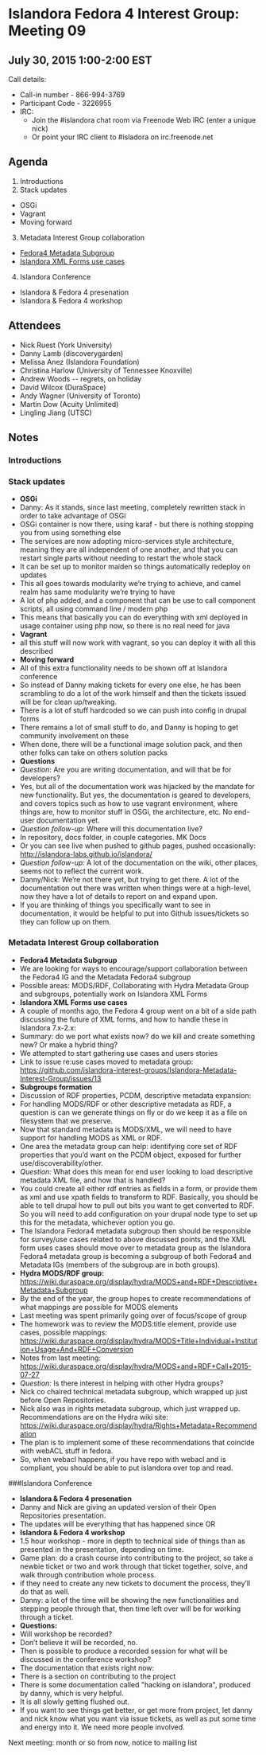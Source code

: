 # Islandora Fedora 4 Interest Group: Meeting 09

## July 30, 2015 1:00-2:00 EST

Call details:
  * Call-in number - 866-994-3769
  * Participant Code - 3226955
  * IRC:
    * Join the #islandora chat room via Freenode Web IRC (enter a unique nick)
    * Or point your IRC client to #isladora on irc.freenode.net

## Agenda

1. Introductions
2. Stack updates
  * OSGi
  * Vagrant
  * Moving forward
3. Metadata Interest Group collaboration
  * [Fedora4 Metadata Subgroup](https://github.com/Islandora/Islandora-Metadata-Interest-Group/wiki/Fedora4-Metadata-Subgroup)
  * [Islandora XML Forms use cases](https://github.com/Islandora/Islandora-Metadata-Interest-Group/issues/13)
4. Islandora Conference
  * Islandora & Fedora 4 presenation
  * Islandora & Fedora 4 workshop

## Attendees

* Nick Ruest (York University)
* Danny Lamb (discoverygarden)
* Melissa Anez (Islandora Foundation)
* Christina Harlow (University of Tennessee Knoxville)
* Andrew Woods -- regrets, on holiday
* David Wilcox (DuraSpace)
* Andy Wagner (University of Toronto)
* Martin Dow (Acuity Unlimited)
* Lingling Jiang (UTSC)

## Notes

### Introductions

### Stack updates

- **OSGi**
 - Danny: As it stands, since last meeting, completely rewritten stack in order to take advantage of OSGi
 - OSGi container is now there, using karaf - but there is nothing stopping you from using something else
 - The services are now adopting micro-services style architecture, meaning they are all independent of one another, and that you can restart single parts without needing to restart the whole stack
 - It can be set up to monitor maiden so things automatically redeploy on updates
 - This all goes towards modularity we’re trying to achieve, and camel realm has same modularity we’re trying to have
 - A lot of php added, and a component that can be use to call component scripts, all using command line / modern php
 - This means that basically you can do everything with xml deployed in usage container using php now, so there is no real need for java
- **Vagrant**
 - all this stuff will now work with vagrant, so you can deploy it with all this described
- **Moving forward**
 - All of this extra functionality needs to be shown off at Islandora conference
 - So instead of Danny making tickets for every one else, he has been scrambling to do a lot of the work himself and then the tickets issued will be for clean up/tweaking.
 - There is a lot of stuff hardcoded so we can push into config in drupal forms
 - There remains a lot of small stuff to do, and Danny is hoping to get community involvement on these
 - When done, there will be a functional image solution pack, and then other folks can take on others solution packs
- **Questions**
 - *Question*: Are you are writing documentation, and will that be for developers?
 - Yes, but all of the documentation work was hijacked by the mandate for new functionality. But yes, the documentation is geared to developers, and covers topics such as how to use vagrant environment, where things are, how to monitor stuff in OSGi, the architecture, etc. No end-user documentation yet.
 - *Question follow-up:* Where will this documentation live?
 - In repository, docs folder, in couple categories. MK Docs
 - Or you can see live when pushed to github pages, pushed occasionally: http://islandora-labs.github.io/islandora/
 - *Question follow-up:* A lot of the documentation on the wiki, other places, seems not to reflect the current work.
 - Danny/Nick: We’re not there yet, but trying to get there. A lot of the documentation out there was written when things were at a high-level, now they have a lot of details to report on and expand upon.
 - If you are thinking of things you specifically want to see in documentation, it would be helpful to put into Github issues/tickets so they can follow up on them.

### Metadata Interest Group collaboration

- **Fedora4 Metadata Subgroup**
 - We are looking for ways to encourage/support collaboration between the Fedora4 IG and the Metadata Fedora4 subgroup
 - Possible areas: MODS/RDF, Collaborating with Hydra Metadata Group and subgroups, potentially work on Islandora XML Forms
- **Islandora XML Forms use cases**
 - A couple of months ago, the Fedora 4 group went on a bit of a side path discussing the future of XML forms, and how to handle these in Islandora 7.x-2.x:
 - Summary: do we port what exists now? do we kill and create something new? Or make a hybrid thing?
 - We attempted to start gathering use cases and users stories
 - Link to issue re:use cases moved to metadata group: https://github.com/islandora-interest-groups/Islandora-Metadata-Interest-Group/issues/13
- **Subgroups formation**
 - Discussion of RDF properties, PCDM, descriptive metadata expansion:
  - For handling MODS/RDF or other descriptive metadata as RDF, a question is can we generate things on fly or do we keep it as a file on filesystem that we preserve.
  - Now that standard metadata is MODS/XML, we will need to have support for handling MODS as XML or RDF.
  - One area the metadata group can help: identifying core set of RDF properties that you’d want on the PCDM object, exposed for further use/discoverability/other.
  - *Question:* What does this mean for end user looking to load descriptive metadata XML file, and how that is handled?
  - You could create all either rdf entries as fields in a form, or provide them as xml and use xpath fields to transform to RDF. Basically, you should be able to tell drupal how to pull out bits you want to get converted to RDF. So you will need to add configuration on your drupal node type to set up this for the metadata, whichever option you go.
 - The Islandora Fedora4 metadata subgroup then should be responsible for survey/use cases related to above discussed points, and the XML form uses cases should move over to metadata group as the Islandora Fedora4 metadata group is becoming a subgroup of both Fedora4 and Metadata IGs (members of the subgroup are in both groups).
- **Hydra MODS/RDF group:** https://wiki.duraspace.org/display/hydra/MODS+and+RDF+Descriptive+Metadata+Subgroup
 - By the end of the year, the group hopes to create recommendations of what mappings are possible for MODS elements 
 - Last meeting was spent primarily going over of focus/scope of group
 - The homework was to review the MODS:title element, provide use cases, possible mappings: https://wiki.duraspace.org/display/hydra/MODS+Title+Individual+Institution+Usage+And+RDF+Conversion
 - Notes from last meeting: https://wiki.duraspace.org/display/hydra/MODS+and+RDF+Call+2015-07-27
 - *Question:* Is there interest in helping with other Hydra groups?
 - Nick co chaired technical metadata subgroup, which wrapped up just before Open Repositories.
 - Nick also was in rights metadata subgroup, which just wrapped up. Recommendations are on the Hydra wiki site: https://wiki.duraspace.org/display/hydra/Rights+Metadata+Recommendation
  - The plan is to implement some of these recommendations that coincide with webACL stuff in fedora.
  - So, when webacl happens, if you have repo with webacl and is compliant, you should be able to put islandora over top and read.

###Islandora Conference

- **Islandora & Fedora 4 presenation**
 - Danny and Nick are giving an updated version of their Open Repositories presentation.
 - The updates will be everything that has happened since OR
- **Islandora & Fedora 4 workshop**
 - 1.5 hour workshop - more in depth to technical side of things than as presented in the presentation, depending on time.
 - Game plan: do a crash course into contributing to the project, so take a newbie ticket or two and work through that ticket together, solve, and walk through contribution whole process.
 - if they need to create any new tickets to document the process, they’ll do that as well.
 - Danny: a lot of the time will be showing the new functionalities and stepping people through that, then time left over will be for working through a ticket.
- **Questions:**
 - Will workshop be recorded? 
  - Don’t believe it will be recorded, no.
 - Then is possible to produce a recorded session for what will be discussed in the conference workshop?
  - The documentation that exists right now:
  - There is a section on contributing to the project
  - There is some documentation called "hacking on islandora", produced by danny, which is very helpful.
  - It is all slowly getting flushed out.
  - If you want to see things get better, or get more from project, let danny and nick know what you want via issue tickets, as well as put some time and energy into it. We need more people involved.

Next meeting: month or so from now, notice to mailing list
